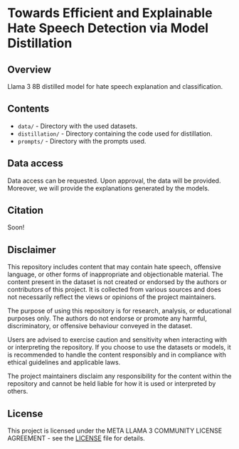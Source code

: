 # Towards Efficient and Explainable Hate Speech Detection via Model Distillation

## Overview

Llama 3 8B distilled model for hate speech explanation and classification.

## Contents

- `data/` - Directory with the used datasets.
- `distillation/` - Directory containing the code used for distillation.
- `prompts/` - Directory with the prompts used.

## Data access

Data access can be requested. Upon approval, the data will be provided. Moreover, we will provide the explanations generated by the models.

## Citation

Soon!

## Disclaimer

This repository includes content that may contain hate speech, offensive language, or other forms of inappropriate and objectionable material. The content present in the dataset is not created or endorsed by the authors or contributors of this project. It is collected from various sources and does not necessarily reflect the views or opinions of the project maintainers.

The purpose of using this repository is for research, analysis, or educational purposes only. The authors do not endorse or promote any harmful, discriminatory, or offensive behaviour conveyed in the dataset.

Users are advised to exercise caution and sensitivity when interacting with or interpreting the repository. If you choose to use the datasets or models, it is recommended to handle the content responsibly and in compliance with ethical guidelines and applicable laws.

The project maintainers disclaim any responsibility for the content within the repository and cannot be held liable for how it is used or interpreted by others.

## License

This project is licensed under the META LLAMA 3 COMMUNITY LICENSE AGREEMENT - see the [LICENSE](LICENSE) file for details.
